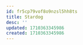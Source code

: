 ```yaml
---
id: fr5cp79vof8o9nzsl5hh8ts
title: Stardog
desc: ''
updated: 1710363345986
created: 1710363345986
---
```

